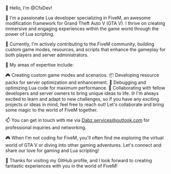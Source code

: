 👋 Hello, I'm @CfxDev!

🚀 I'm a passionate Lua developer specializing in FiveM, an awesome modification framework for Grand Theft Auto V (GTA V). I thrive on creating immersive and engaging experiences within the game world through the power of Lua scripting.

💼 Currently, I'm actively contributing to the FiveM community, building custom game modes, resources, and scripts that enhance the gameplay for both players and server administrators.

🌟 My areas of expertise include:

🎮 Creating custom game modes and scenarios.
📦 Developing resource packs for server optimization and enhancement.
🧪 Debugging and optimizing Lua code for maximum performance.
🤝 Collaborating with fellow developers and server owners to bring unique ideas to life.
🌐 I'm always excited to learn and adapt to new challenges, so if you have any exciting projects or ideas in mind, feel free to reach out! Let's collaborate and bring some magic to the world of FiveM together.

📫 You can get in touch with me via Dabz.services@outlook.com for professional inquiries and networking.

🎮 When I'm not coding for FiveM, you'll often find me exploring the virtual world of GTA V or diving into other gaming adventures. Let's connect and share our love for gaming and Lua scripting!

🌟 Thanks for visiting my GitHub profile, and I look forward to creating fantastic experiences with you in the world of FiveM!
